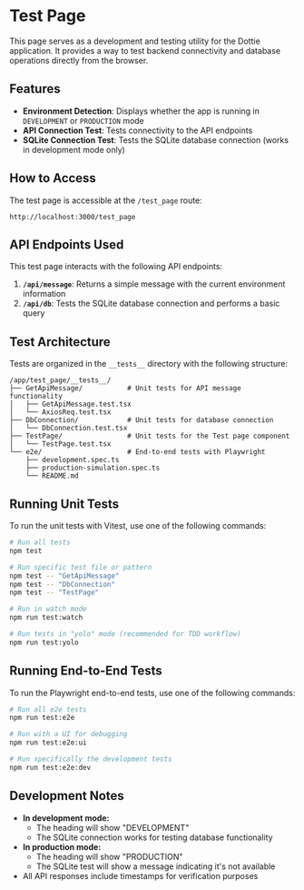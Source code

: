 # Test Page

This page serves as a development and testing utility for the Dottie application. It provides a way to test backend connectivity and database operations directly from the browser.

## Features

- **Environment Detection**: Displays whether the app is running in `DEVELOPMENT` or `PRODUCTION` mode
- **API Connection Test**: Tests connectivity to the API endpoints
- **SQLite Connection Test**: Tests the SQLite database connection (works in development mode only)

## How to Access

The test page is accessible at the `/test_page` route:

```
http://localhost:3000/test_page
```

## API Endpoints Used

This test page interacts with the following API endpoints:

1. **`/api/message`**: Returns a simple message with the current environment information
2. **`/api/db`**: Tests the SQLite database connection and performs a basic query

## Test Architecture

Tests are organized in the `__tests__` directory with the following structure:

```
/app/test_page/__tests__/
├── GetApiMessage/           # Unit tests for API message functionality
│   ├── GetApiMessage.test.tsx
│   └── AxiosReq.test.tsx
├── DbConnection/            # Unit tests for database connection
│   └── DbConnection.test.tsx
├── TestPage/                # Unit tests for the Test page component
│   └── TestPage.test.tsx
└── e2e/                     # End-to-end tests with Playwright
    ├── development.spec.ts
    ├── production-simulation.spec.ts
    └── README.md
```

## Running Unit Tests

To run the unit tests with Vitest, use one of the following commands:

```bash
# Run all tests
npm test

# Run specific test file or pattern
npm test -- "GetApiMessage"
npm test -- "DbConnection"
npm test -- "TestPage"

# Run in watch mode
npm run test:watch

# Run tests in "yolo" mode (recommended for TDD workflow)
npm run test:yolo
```

## Running End-to-End Tests

To run the Playwright end-to-end tests, use one of the following commands:

```bash
# Run all e2e tests
npm run test:e2e

# Run with a UI for debugging
npm run test:e2e:ui

# Run specifically the development tests
npm run test:e2e:dev
```

## Development Notes

- **In development mode:**
  - The heading will show "DEVELOPMENT"
  - The SQLite connection works for testing database functionality
- **In production mode:**
  - The heading will show "PRODUCTION"
  - The SQLite test will show a message indicating it's not available
- All API responses include timestamps for verification purposes 
